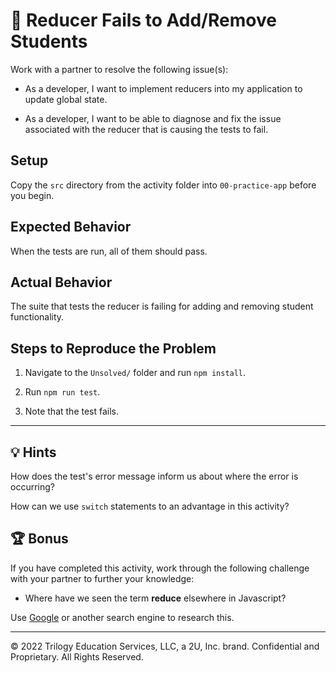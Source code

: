 # 🐛 Reducer Fails to Add/Remove Students

Work with a partner to resolve the following issue(s):

* As a developer, I want to implement reducers into my application to update global state.

* As a developer, I want to be able to diagnose and fix the issue associated with the reducer that is causing the tests to fail.

## Setup

Copy the `src` directory from the activity folder into `00-practice-app` before you begin.

## Expected Behavior

When the tests are run, all of them should pass.

## Actual Behavior

The suite that tests the reducer is failing for adding and removing student functionality.

## Steps to Reproduce the Problem

1. Navigate to the `Unsolved/` folder and run `npm install`.

2. Run `npm run test`.

3. Note that the test fails.

---

## 💡 Hints

How does the test's error message inform us about where the error is occurring?

How can we use `switch` statements to an advantage in this activity?

## 🏆 Bonus

If you have completed this activity, work through the following challenge with your partner to further your knowledge:

* Where have we seen the term **reduce** elsewhere in Javascript?

Use [Google](https://www.google.com) or another search engine to research this.

---
© 2022 Trilogy Education Services, LLC, a 2U, Inc. brand. Confidential and Proprietary. All Rights Reserved.
